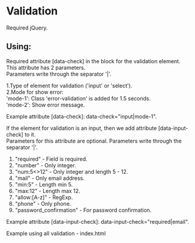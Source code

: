 # Validation

Required jQuery.

##  Using:

 Required attribute [data-check] in the block for the validation element.<br />
 This attribute has 2 parameters.<br />
 Parameters write through the separator '|'.<br />

 1.Type of element for validation ('input' or 'select').<br />
 2.Mode for show error:<br />
    'mode-1': Class 'error-validation' is added for 1.5 seconds.<br />
    'mode-2': Show error message.<br />

 Example attribute [data-check]: data-check="input|mode-1".

 If the element for validation is an input, then we add attribute [data-input-check] to it.<br />
 Parameters for this attribute are optional.
 Parameters write through the separator '|'.
 1. "required" - Field is required.
 2. "number" - Only integer.
 3. "num:5<>12" - Only integer and length 5 - 12.
 2. "mail" - Only email address.
 3. "min:5" - Length min 5.
 4. "max:12" - Length max 12.
 5. "allow:[A-z]" - RegExp.
 6. "phone" - Only phone.
 8. "password_confirmation" - For password confirmation.

 Example attribute [data-input-check]: data-input-check="required|email".

 Example using all validation - index.html
 